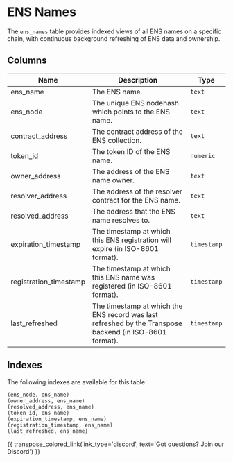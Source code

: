# ENS Names

The `ens_names` table provides indexed views of all ENS names on a specific chain, with continuous background refreshing of ENS data and ownership.

## Columns
| Name                | Description                                                                 | Type        |
| --------- | --------- | --------------------------------------------------------------------------- |
| ens_name | The ENS name. | `text` |
| ens_node | The unique ENS nodehash which points to the ENS name. | `text` |
| contract_address | The contract address of the ENS collection. | `text` |
| token_id | The token ID of the ENS name. | `numeric` |
| owner_address | The address of the ENS name owner. | `text` |
| resolver_address | The address of the resolver contract  for the ENS name. | `text` |
| resolved_address | The address that the ENS name resolves to. | `text` |
| expiration_timestamp | The timestamp at which this ENS registration will expire (in ISO-8601 format). | `timestamp` |
| registration_timestamp | The timestamp at which this ENS name was registered (in ISO-8601 format). | `timestamp` |
| last_refreshed | The timestamp at which the ENS record was last refreshed by the Transpose backend (in ISO-8601 format). | `timestamp` |

## Indexes
The following indexes are available for this table:

```
(ens_node, ens_name)
(owner_address, ens_name)
(resolved_address, ens_name)
(token_id, ens_name)
(expiration_timestamp, ens_name)
(registration_timestamp, ens_name)
(last_refreshed, ens_name)
```

{{ transpose_colored_link(link_type='discord', text='Got questions?  Join our Discord') }}
